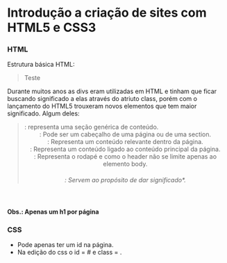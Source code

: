 # Introdução a criação de sites com HTML5 e CSS3

### HTML

Estrutura básica HTML:
><!DOCTYPE html>
><html>
>	<head>
>		<meta charset="utf-8">
>		<title>Teste</title>
>	</head>
>	<body>
>		Teste
>	</body>
></html>

Durante muitos anos as divs eram utilizadas em HTML e tinham que ficar buscando significado a elas através do atriuto class, porém com o lançamento do HTML5 trouxeram novos elementos que tem maior significado.
Algum deles:

><section> : representa uma seção genérica de conteúdo.
><header> : Pode ser um cabeçalho de uma página ou de uma section.
><article> : Representa um conteúdo relevante dentro da página.
><aside> : Representa um conteúdo ligado ao conteúdo principal da página.
><footer> : Representa o rodapé e como o header não se limite apenas ao elemento body.
><h1><h6> : Servem ao propósito de dar significado*.

**Obs.: Apenas um h1 por página**

### CSS

 - Pode apenas ter um id na página.
 - Na edição do css o id = # e class = .